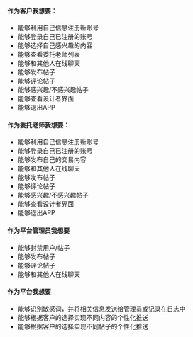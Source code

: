 #### 作为客户我想要：

-   能够利用自己信息注册新账号
-   能够登录自己已注册的账号
-   能够选择自己感兴趣的内容
-   能够查看委托老师列表
-   能够和其他人在线聊天
-   能够发布帖子
-   能够评论帖子
-   能够感兴趣/不感兴趣帖子
-   能够查看设计者界面
-   能够退出APP



#### 作为委托老师我想要：

-   能够利用自己信息注册新账号
-   能够登录自己已注册的账号
-   能够发布自己的交易内容
-   能够和其他人在线聊天
-   能够发布帖子
-   能够评论帖子
-   能够感兴趣/不感兴趣帖子
-   能够查看设计者界面
-   能够退出APP



#### 作为平台管理员我想要

-   能够封禁用户/帖子
-   能够发布帖子
-   能够评论帖子
-   能够和其他人在线聊天



#### 作为平台我想要

-   能够识别敏感词，并将相关信息发送给管理员或记录在日志中
-   能够根据客户的选择实现不同内容的个性化推送
-   能够根据客户的选择实现不同帖子的个性化推送